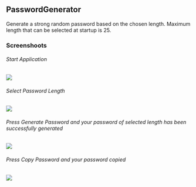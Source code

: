 ## PasswordGenerator

Generate a strong random password based on the chosen length.
Maximum length that can be selected at startup is 25.

### Screenshoots

<h6>Start Application</h6>
<img src="https://i.hizliresim.com/b630ezo.png" />
<br>

<h6>Select Password Length</h6>
<img src="https://i.hizliresim.com/bgkfuhl.png" />
<br>

<h6>Press Generate Password and your password of selected length has been successfully generated</h6>
<img src="https://i.hizliresim.com/boszwih.png" />
<br>

<h6>Press Copy Password and your password copied</h6>
<img src="https://i.hizliresim.com/85i5clt.png" />
<br>

